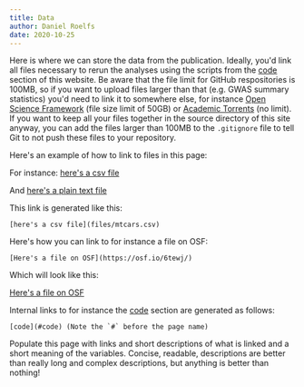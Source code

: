 ```yaml
---
title: Data
author: Daniel Roelfs
date: 2020-10-25
---
```


Here is where we can store the data from the publication. Ideally, you'd link all files necessary to rerun the analyses using the scripts from the [code](#code) section of this website. Be aware that the file limit for GitHub respositories is 100MB, so if you want to upload files larger than that (e.g. GWAS summary statistics) you'd need to link it to somewhere else, for instance [Open Science Framework](https://osf.io/) (file size limit of 50GB) or [Academic Torrents](https://academictorrents.com) (no limit). If you want to keep all your files together in the source directory of this site anyway, you can add the files larger than 100MB to the `.gitignore` file to tell Git to not push these files to your repository.

Here's an example of how to link to files in this page:

For instance: [here's a csv file](files/mtcars.csv)

And [here's a plain text file](files/plain_text.txt)

This link is generated like this:

    [here's a csv file](files/mtcars.csv)

Here's how you can link to for instance a file on OSF:

    [Here's a file on OSF](https://osf.io/6tewj/)

Which will look like this:

[Here's a file on OSF](https://osf.io/6tewj/)

Internal links to for instance the [code](#code) section are generated as follows:

    [code](#code) (Note the `#` before the page name)

Populate this page with links and short descriptions of what is linked and a short meaning of the variables. Concise, readable, descriptions are better than really long and complex descriptions, but anything is better than nothing!
